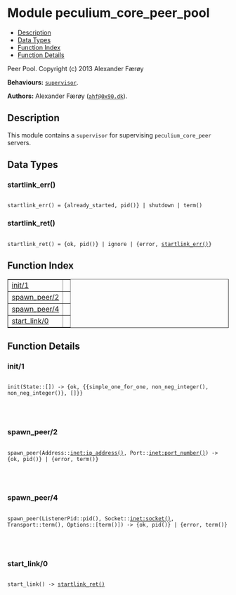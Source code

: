 

# Module peculium_core_peer_pool #
* [Description](#description)
* [Data Types](#types)
* [Function Index](#index)
* [Function Details](#functions)


Peer Pool.
Copyright (c)  2013 Alexander Færøy

__Behaviours:__ [`supervisor`](supervisor.md).

__Authors:__ Alexander Færøy ([`ahf@0x90.dk`](mailto:ahf@0x90.dk)).
<a name="description"></a>

## Description ##
   This module contains a `supervisor` for supervising `peculium_core_peer`
servers.
<a name="types"></a>

## Data Types ##




### <a name="type-startlink_err">startlink_err()</a> ###



<pre><code>
startlink_err() = {already_started, pid()} | shutdown | term()
</code></pre>





### <a name="type-startlink_ret">startlink_ret()</a> ###



<pre><code>
startlink_ret() = {ok, pid()} | ignore | {error, <a href="#type-startlink_err">startlink_err()</a>}
</code></pre>


<a name="index"></a>

## Function Index ##


<table width="100%" border="1" cellspacing="0" cellpadding="2" summary="function index"><tr><td valign="top"><a href="#init-1">init/1</a></td><td></td></tr><tr><td valign="top"><a href="#spawn_peer-2">spawn_peer/2</a></td><td></td></tr><tr><td valign="top"><a href="#spawn_peer-4">spawn_peer/4</a></td><td></td></tr><tr><td valign="top"><a href="#start_link-0">start_link/0</a></td><td></td></tr></table>


<a name="functions"></a>

## Function Details ##

<a name="init-1"></a>

### init/1 ###


<pre><code>
init(State::[]) -&gt; {ok, {{simple_one_for_one, non_neg_integer(), non_neg_integer()}, []}}
</code></pre>

<br></br>



<a name="spawn_peer-2"></a>

### spawn_peer/2 ###


<pre><code>
spawn_peer(Address::<a href="inet.md#type-ip_address">inet:ip_address()</a>, Port::<a href="inet.md#type-port_number">inet:port_number()</a>) -&gt; {ok, pid()} | {error, term()}
</code></pre>

<br></br>



<a name="spawn_peer-4"></a>

### spawn_peer/4 ###


<pre><code>
spawn_peer(ListenerPid::pid(), Socket::<a href="inet.md#type-socket">inet:socket()</a>, Transport::term(), Options::[term()]) -&gt; {ok, pid()} | {error, term()}
</code></pre>

<br></br>



<a name="start_link-0"></a>

### start_link/0 ###


<pre><code>
start_link() -&gt; <a href="#type-startlink_ret">startlink_ret()</a>
</code></pre>

<br></br>



